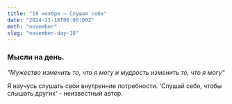 ```yaml
---
title: "18 ноября – Слушая себя"
date: "2024-11-18T06:00:00Z"
moth: "november"
slug: "november-day-18"
---
```


### Мысли на день. 
_"Мужество изменить то, что я могу и мудрость изменить то, что я могу"_

Я научусь слушать свои внутренние потребности. 'Слушай себя, чтобы слышать других' - неизвестный автор.
